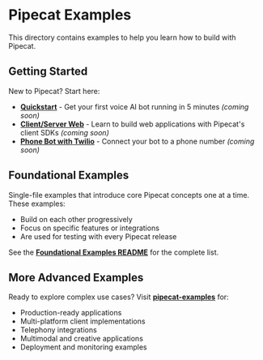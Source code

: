 # Pipecat Examples

This directory contains examples to help you learn how to build with Pipecat.

## Getting Started

New to Pipecat? Start here:

- **[Quickstart](quickstart/)** - Get your first voice AI bot running in 5 minutes _(coming soon)_
- **[Client/Server Web](client-server-web/)** - Learn to build web applications with Pipecat's client SDKs _(coming soon)_
- **[Phone Bot with Twilio](phone-bot-twilio/)** - Connect your bot to a phone number _(coming soon)_

## Foundational Examples

Single-file examples that introduce core Pipecat concepts one at a time. These examples:

- Build on each other progressively
- Focus on specific features or integrations
- Are used for testing with every Pipecat release

See the **[Foundational Examples README](foundational/)** for the complete list.

## More Advanced Examples

Ready to explore complex use cases? Visit **[pipecat-examples](https://github.com/pipecat-ai/pipecat-examples)** for:

- Production-ready applications
- Multi-platform client implementations
- Telephony integrations
- Multimodal and creative applications
- Deployment and monitoring examples
